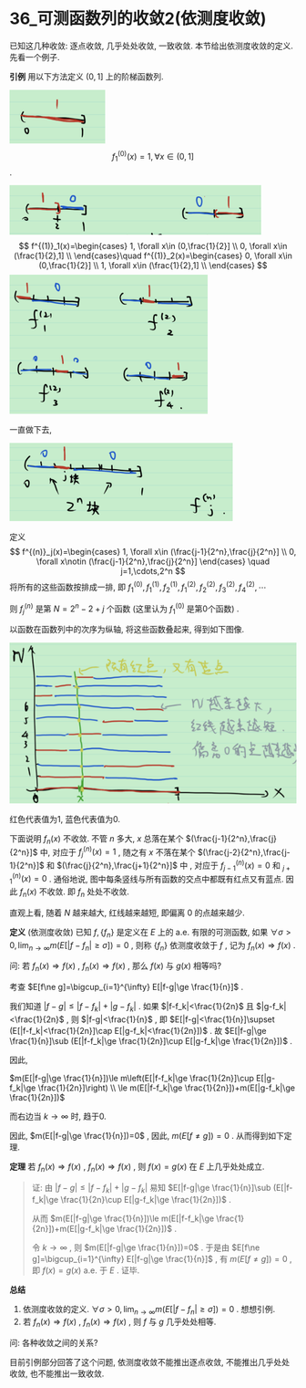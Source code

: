 # 36_可测函数列的收敛2(依测度收敛)

已知这几种收敛: 逐点收敛, 几乎处处收敛, 一致收敛. 本节给出依测度收敛的定义. 先看一个例子.

**引例** 用以下方法定义 $(0,1]$ 上的阶梯函数列.

![image-20211224194753935](36_可测函数列的收敛2(依测度收敛).assets/image-20211224194753935.png)
$$
f^{(0)}_1(x)=1, \forall x\in (0,1]
$$
 .

![image-20211224194908128](36_可测函数列的收敛2(依测度收敛).assets/image-20211224194908128.png)
$$
f^{(1)}_1(x)=\begin{cases}
1, \forall x\in (0,\frac{1}{2}] \\
0, \forall x\in (\frac{1}{2},1] \\
\end{cases}\quad
f^{(1)}_2(x)=\begin{cases}
0, \forall x\in (0,\frac{1}{2}] \\
1, \forall x\in (\frac{1}{2},1] \\
\end{cases}
$$
![image-20211224195232665](36_可测函数列的收敛2(依测度收敛).assets/image-20211224195232665-16403467534721.png)

一直做下去, 

![image-20211224195911764](36_可测函数列的收敛2(依测度收敛).assets/image-20211224195911764.png)

定义
$$
f^{(n)}_j(x)=\begin{cases}
1, \forall x\in (\frac{j-1}{2^n},\frac{j}{2^n}] \\
0, \forall x\notin (\frac{j-1}{2^n},\frac{j}{2^n}]
\end{cases} \quad
j=1,\cdots,2^n
$$
将所有的这些函数按排成一排, 即 $f^{(0)}_1,f^{(1)}_1,f^{(1)}_2,f^{(2)}_1,f^{(2)}_2,f^{(2)}_3,f^{(2)}_4,\cdots$ 

则 $f^{(n)}_j$ 是第 $N=2^n-2+j$ 个函数 (这里认为 $f^{(0)}_1$ 是第0个函数) .

以函数在函数列中的次序为纵轴, 将这些函数叠起来, 得到如下图像.

![image-20211224200812645](36_可测函数列的收敛2(依测度收敛).assets/image-20211224200812645.png)

红色代表值为1, 蓝色代表值为0.

下面说明 ${f_n(x)}$ 不收敛. 不管 $n$ 多大, $x$ 总落在某个 $(\frac{j-1}{2^n},\frac{j}{2^n}]$ 中, 对应于 $f^{(n)}_j(x)=1$ , 随之有 $x$ 不落在某个 $(\frac{j-2}{2^n},\frac{j-1}{2^n}]$ 和 $(\frac{j}{2^n},\frac{j+1}{2^n}]$ 中 , 对应于 $f^{(n)}_{j-1}(x)=0$ 和 $^{(n)}_{j+1}(x)=0$ . 通俗地说, 图中每条竖线与所有函数的交点中都既有红点又有蓝点. 因此 ${f_n(x)}$ 不收敛. 即 ${f_n}$ 处处不收敛.

直观上看, 随着 $N$ 越来越大, 红线越来越短, 即偏离 $0$ 的点越来越少.

**定义** (依测度收敛) 已知 $f,\{f_n\}$ 是定义在 $E$ 上的 a.e. 有限的可测函数, 如果 $\forall \sigma>0,\lim_{n\to \infty}m(E[|f-f_n|\ge \sigma])=0$ , 则称 $\{f_n\}$ 依测度收敛于 $f$ , 记为 $f_n(x)\Rightarrow f(x)$ .

问: 若 $f_n(x)\Rightarrow f(x)$ , $f_n(x)\Rightarrow f(x)$ , 那么 $f(x)$ 与 $g(x)$ 相等吗?

考查 $E[f\ne g]=\bigcup_{i=1}^{\infty} E[|f-g|\ge \frac{1}{n}]$ .

我们知道 $|f-g|\le |f-f_k|+|g-f_k|$ . 如果 $|f-f_k|<\frac{1}{2n}$ 且 $|g-f_k|<\frac{1}{2n}$ , 则 $|f-g|<\frac{1}{n}$ , 即 $E[|f-g|<\frac{1}{n}]\supset (E[|f-f_k|<\frac{1}{2n}]\cap E[|g-f_k|<\frac{1}{2n}])$ . 故 $E[|f-g|\ge \frac{1}{n}]\sub (E[|f-f_k|\ge \frac{1}{2n}]\cup E[|g-f_k|\ge \frac{1}{2n}])$ .

因此,

 $m(E[|f-g|\ge \frac{1}{n}])\le m\left(E[|f-f_k|\ge \frac{1}{2n}]\cup E[|g-f_k|\ge \frac{1}{2n}]\right) \\ \le m(E[|f-f_k|\ge \frac{1}{2n}])+m(E[|g-f_k|\ge \frac{1}{2n}])$

而右边当 $k\to \infty$ 时, 趋于0. 

因此, $m(E[|f-g|\ge \frac{1}{n}])=0$ , 因此, $m(E[f\ne g])=0$ . 从而得到如下定理.

**定理** 若 $f_n(x)\Rightarrow f(x)$ , $f_n(x)\Rightarrow f(x)$ , 则 $f(x)=g(x)$ 在 $E$ 上几乎处处成立.

> 证: 由 $|f-g|\le |f-f_k|+|g-f_k|$ 易知 $E[|f-g|\ge \frac{1}{n}]\sub (E[|f-f_k|\ge \frac{1}{2n}\cup E[|g-f_k|\ge \frac{1}{2n}])$ .
>
> 从而 $m(E[|f-g|\ge \frac{1}{n}])\le m(E[|f-f_k|\ge \frac{1}{2n}])+m(E[|g-f_k|\ge \frac{1}{2n}])$ .
>
> 令 $k\to \infty$ , 则 $m(E[|f-g|\ge \frac{1}{n}])=0$ . 于是由 $E[f\ne g]=\bigcup_{i=1}^{\infty} E[|f-g|\ge \frac{1}{n}]$ , 有 $m(E[f\ne g])=0$ , 即  $f(x)=g(x)$ a.e. 于 $E$ . 证毕.

 **总结** 

1. 依测度收敛的定义. $\forall \sigma>0,\lim_{n\to \infty}m(E[|f-f_n|\ge \sigma])=0$ . 想想引例.
2. 若 $f_n(x)\Rightarrow f(x)$ , $f_n(x)\Rightarrow f(x)$ , 则 $f$ 与 $g$ 几乎处处相等.

问: 各种收敛之间的关系?

目前引例部分回答了这个问题, 依测度收敛不能推出逐点收敛, 不能推出几乎处处收敛, 也不能推出一致收敛.


